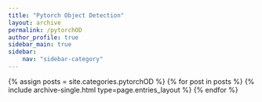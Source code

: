 ```yaml
---
title: "Pytorch Object Detection"
layout: archive
permalink: /pytorchOD
author_profile: true
sidebar_main: true
sidebar:
    nav: "sidebar-category"
---
```



{% assign posts = site.categories.pytorchOD %}
{% for post in posts %} {% include archive-single.html type=page.entries_layout %} {% endfor %}
